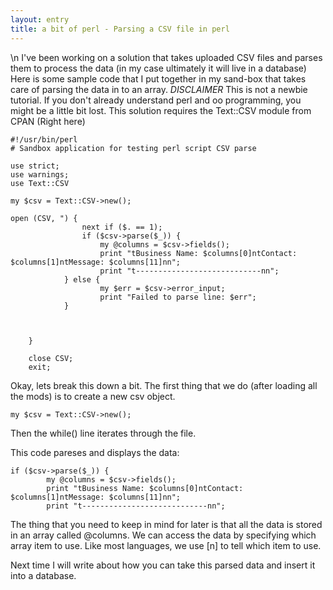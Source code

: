 ```yaml
---
layout: entry
title: a bit of perl - Parsing a CSV file in perl
---
```


\n    I've been working on a solution that takes uploaded CSV files and parses them to process the data (in my case ultimately it will live in a database)  Here is some sample code that I put together in my sand-box that takes care of parsing the data in to an array.  *DISCLAIMER* This is not a newbie tutorial.  If you don't already understand perl and oo programming, you might be a little bit lost.  This solution requires the Text::CSV module from CPAN (Right here)

    #!/usr/bin/perl
    # Sandbox application for testing perl script CSV parse

    use strict;
    use warnings;
    use Text::CSV

    my $csv = Text::CSV->new();

    open (CSV, ") {
                    next if ($. == 1); 
                    if ($csv->parse($_)) {
                        my @columns = $csv->fields();
                        print "tBusiness Name: $columns[0]ntContact: $columns[1]ntMessage: $columns[11]nn";
                        print "t----------------------------nn";
                } else {
                        my $err = $csv->error_input;
                        print "Failed to parse line: $err";
                }
                
                
                
        }
        
        close CSV;
        exit;


Okay, lets break this down a bit.  The first thing that we do (after loading all the mods) is to create a new csv object.
    
    my $csv = Text::CSV->new();


Then the while() line iterates through the file.

This code pareses and displays the data:

    if ($csv->parse($_)) {
            my @columns = $csv->fields();
            print "tBusiness Name: $columns[0]ntContact: $columns[1]ntMessage: $columns[11]nn";
            print "t----------------------------nn";


The thing that you need to keep in mind for later is that all the data is stored in an array called @columns.  We can access the data by specifying which array item to use.  Like most languages, we use [n] to tell which item to use.

Next time I will write about how you can take this parsed data and insert it into a database.
  
